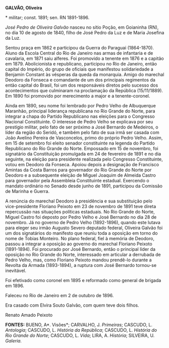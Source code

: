 **GALVÃO, Oliveira**

\* militar; const. 1891; sen. RN 1891-1896.

*José Pedro de Oliveira Galvão* nasceu no sítio Poção, em Goianinha
(RN), no dia 10 de agosto de 1840, filho de José Pedro da Luz e de Maria
Josefina da Luz.

Sentou praça em 1862 e participou da Guerra do Paraguai (1864-1870).
Aluno da Escola Central do Rio de Janeiro nas armas de infantaria e de
cavalaria, em 1871 saiu alferes. Foi promovido a tenente em 1876 e a
capitão em 1879. Abolicionista e republicano, participou no Rio de
Janeiro, então capital do Império, do grupo de oficiais que manifestou
solidariedade a Benjamin Constant às vésperas da queda da monarquia.
Amigo do marechal Deodoro da Fonseca e comandante de um dos principais
regimentos da então capital do Brasil, foi um dos responsáveis diretos
pelo sucesso dos acontecimentos que culminaram na proclamação da
República (15/11/1889). Em 1890 foi promovido por merecimento a major e
a tenente-coronel.

Ainda em 1890, seu nome foi lembrado por Pedro Velho de Albuquerque
Maranhão, principal liderança republicana no Rio Grande do Norte, para
integrar a chapa do Partido Republicano nas eleições para o Congresso
Nacional Constituinte. O interesse de Pedro Velho se explicava por seu
prestígio militar, pelo fato de ser próximo a José Bernardo de Medeiros,
o líder da região do Seridó, e também pelo fato de sua irmã ser casada
com João Avelino Pereira de Vasconcelos, primo do próprio Pedro Velho.
Assim, em 15 de setembro foi eleito senador constituinte na legenda do
Partido Republicano do Rio Grande do Norte. Empossado em 15 de novembro,
foi signatário da Constituição promulgada em 24 de fevereiro de 1891 e
no dia seguinte, na eleição para presidente realizada pelo Congresso
Constituinte, votou em Deodoro da Fonseca. Apoiou depois a designação de
Francisco Amintas da Costa Barros para governador do Rio Grande do Norte
por Deodoro e a subsequente eleição de Miguel Joaquim de Almeida Castro
para governador pela Assembleia Constituinte estadual. Exercendo o
mandato ordinário no Senado desde junho de 1891, participou da Comissão
de Marinha e Guerra.

A renúncia do marechal Deodoro à presidência e sua substituição pelo
vice-presidente Floriano Peixoto em 23 de novembro de 1891 teve direta
repercussão nas situações políticas estaduais. No Rio Grande do Norte,
Miguel Castro foi deposto por Pedro Velho e José Bernardo no dia 28 de
novembro. Já no governo de Pedro Velho (1892-1896), quando este lutava
para eleger seu irmão Augusto Severo deputado federal, Oliveira Galvão
foi um dos signatários do manifesto que reuniu toda a oposição em torno
do nome de Tobias Monteiro. No plano federal, fiel à memória de Deodoro,
passou a integrar a oposição ao governo do marechal Floriano Peixoto
(1891-1894). Foi procurado por José Bernardo, então o principal líder da
oposição no Rio Grande do Norte, interessado em articular a derrubada de
Pedro Velho, mas, como Floriano Peixoto mandou prendê-lo durante a
Revolta da Armada (1893-1894), a ruptura com José Bernardo tornou-se
inevitável.

Foi efetivado como coronel em 1895 e reformado como general de brigada
em 1896.

Faleceu no Rio de Janeiro em 2 de outubro de 1896.

Era casado com Elvira Souto Galvão, com quem teve dois filhos.

Renato Amado Peixoto

**FONTES:** BUENO, A*. Visões*; CARVALHO, J. *Primeiras*; CASCUDO, L.
*Antologia*; CASCUDO, L. *História da República*; CASCUDO, L. *História
do Rio Grande do Norte*; CASCUDO, L. *Vida*; LIRA, A. *História*;
SILVEIRA, U. *Galeria.*
